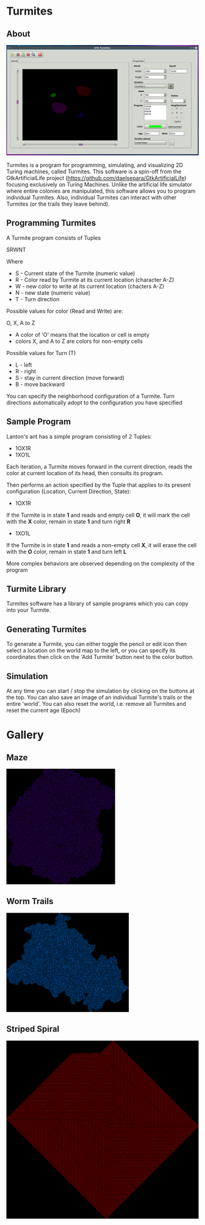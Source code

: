 # Turmites

## About

![About](/Screenshots/Turmites.png)

Turmites is a program for programming, simulating, and visualizing 2D Turing machines, called Turmites. This software is a spin-off from the GtkArtificialLife project (https://github.com/daelsepara/GtkArtificialLife) focusing exclusively on Turing Machines. Unlike the artificial life simulator where entire colonies are manipulated, this software allows you to program individual Turmites. Also, individual Turmites can interact with other Turmites (or the trails they leave behind).

## Programming Turmites

A Turmite program consists of Tuples

SRWNT

Where

* S - Current state of the Turmite (numeric value) 
* R - Color read by Turmite at its current location (character A-Z)
* W - new color to write at its current location (chacters A-Z)
* N - new state (numeric value)
* T - Turn direction

Possible values for color (Read and Write) are:

O, X, A to Z

* A color of 'O' means that the location or cell is empty
* colors X, and A to Z are colors for non-empty cells

Possible values for Turn (T)

* L - left
* R - right
* S - stay in current direction (move forward)
* B - move backward

You can specify the neighborhood configuration of a Turmite. Turn directions automatically adopt to the configuration you have specified

## Sample Program

Lanton's ant has a simple program consisting of 2 Tuples:

* 1OX1R
* 1XO1L

Each iteration, a Turmite moves forward in the current direction, reads the color at current location of its head, then consults its program.

Then performs an action specified by the Tuple that applies to its present configuration (Location, Current Direction, State):

* 1OX1R

If the Turmite is in state **1** and reads and empty cell **O**, it will mark the cell with the **X** color, remain in state **1** and turn right **R** 

* 1XO1L

If the Turmite is in state **1** and reads a non-empty cell **X**, it will erase the cell with the **O** color, remain in state **1** and turn left **L**

More complex behaviors are observed depending on the complexity of the program

## Turmite Library

Turmites software has a library of sample programs which you can copy into your Turmite.

## Generating Turmites

To generate a Turmite, you can either toggle the pencil or edit icon then select a location on the world map to the left, or you can specify its coordinates then click on the 'Add Turmite' button next to the color button.

## Simulation

At any time you can start / stop the simulation by clicking on the buttons at the top. You can also save an image of an individual Turmite's trails or the entire 'world'. You can also reset the world, i.e. remove all Turmites and reset the current age (Epoch)

# Gallery

## Maze

![Maze](/Screenshots/Maze.png)

## Worm Trails

![Worm Trails](/Screenshots/WormTrails.png)

## Striped Spiral

![Striped Spiral](/Screenshots/StripedSpiral.png)
